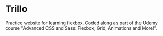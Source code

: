 # Trillo

Practice website for learning flexbox. Coded along as part of the Udemy course "Advanced CSS and Sass: Flexbox, Grid, Animations and More!".
